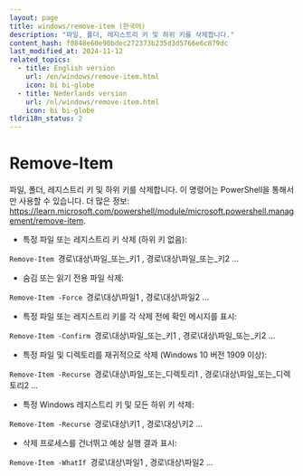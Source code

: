 ```yaml
---
layout: page
title: windows/remove-item (한국어)
description: "파일, 폴더, 레지스트리 키 및 하위 키를 삭제합니다."
content_hash: f0848e60e90bdec272373b235d3d5766e6c879dc
last_modified_at: 2024-11-12
related_topics:
  - title: English version
    url: /en/windows/remove-item.html
    icon: bi bi-globe
  - title: Nederlands version
    url: /nl/windows/remove-item.html
    icon: bi bi-globe
tldri18n_status: 2
---
```

# Remove-Item

파일, 폴더, 레지스트리 키 및 하위 키를 삭제합니다.
이 명령어는 PowerShell을 통해서만 사용할 수 있습니다.
더 많은 정보: <https://learn.microsoft.com/powershell/module/microsoft.powershell.management/remove-item>.

- 특정 파일 또는 레지스트리 키 삭제 (하위 키 없음):

`Remove-Item `<span class="tldr-var badge badge-pill bg-dark-lm bg-white-dm text-white-lm text-dark-dm font-weight-bold">경로\대상\파일_또는_키1 , 경로\대상\파일_또는_키2 ...</span>

- 숨김 또는 읽기 전용 파일 삭제:

`Remove-Item -Force `<span class="tldr-var badge badge-pill bg-dark-lm bg-white-dm text-white-lm text-dark-dm font-weight-bold">경로\대상\파일1 , 경로\대상\파일2 ...</span>

- 특정 파일 또는 레지스트리 키를 각 삭제 전에 확인 메시지를 표시:

`Remove-Item -Confirm `<span class="tldr-var badge badge-pill bg-dark-lm bg-white-dm text-white-lm text-dark-dm font-weight-bold">경로\대상\파일_또는_키1 , 경로\대상\파일_또는_키2 ...</span>

- 특정 파일 및 디렉토리를 재귀적으로 삭제 (Windows 10 버전 1909 이상):

`Remove-Item -Recurse `<span class="tldr-var badge badge-pill bg-dark-lm bg-white-dm text-white-lm text-dark-dm font-weight-bold">경로\대상\파일_또는_디렉토리1 , 경로\대상\파일_또는_디렉토리2 ...</span>

- 특정 Windows 레지스트리 키 및 모든 하위 키 삭제:

`Remove-Item -Recurse `<span class="tldr-var badge badge-pill bg-dark-lm bg-white-dm text-white-lm text-dark-dm font-weight-bold">경로\대상\키1 , 경로\대상\키2 ...</span>

- 삭제 프로세스를 건너뛰고 예상 실행 결과 표시:

`Remove-Item -WhatIf `<span class="tldr-var badge badge-pill bg-dark-lm bg-white-dm text-white-lm text-dark-dm font-weight-bold">경로\대상\파일1 , 경로\대상\파일2 ...</span>
